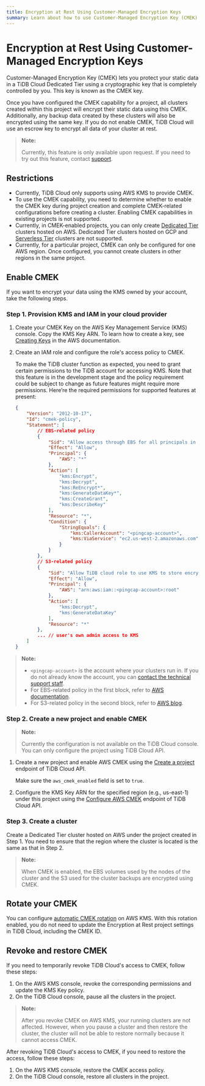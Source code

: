```yaml
---
title: Encryption at Rest Using Customer-Managed Encryption Keys
summary: Learn about how to use Customer-Managed Encryption Key (CMEK) in TiDB Cloud.
---
```


# Encryption at Rest Using Customer-Managed Encryption Keys

Customer-Managed Encryption Key (CMEK) lets you protect your static data in a TiDB Cloud Dedicated Tier using a cryptographic key that is completely controlled by you. This key is known as the CMEK key.

Once you have configured the CMEK capability for a project, all clusters created within this project will encrypt their static data using this CMEK. Additionally, any backup data created by these clusters will also be encrypted using the same key. If you do not enable CMEK, TiDB Cloud will use an escrow key to encrypt all data of your cluster at rest.

> **Note:**
>
> Currently, this feature is only available upon request. If you need to try out this feature, contact [support](/tidb-cloud/tidb-cloud-support.md).

## Restrictions

- Currently, TiDB Cloud only supports using AWS KMS to provide CMEK.
- To use the CMEK capability, you need to determine whether to enable the CMEK key during project creation and complete CMEK-related configurations before creating a cluster. Enabling CMEK capabilities in existing projects is not supported.
- Currently, in CMEK-enabled projects, you can only create [Dedicated Tier](/tidb-cloud/select-cluster-tier.md#dedicated-tier) clusters hosted on AWS. Dedicated Tier clusters hosted on GCP and [Serverless Tier](/tidb-cloud/select-cluster-tier.md#serverless-tier-beta) clusters are not supported.
- Currently, for a particular project, CMEK can only be configured for one AWS region. Once configured, you cannot create clusters in other regions in the same project.

## Enable CMEK

If you want to encrypt your data using the KMS owned by your account, take the following steps.

### Step 1. Provision KMS and IAM in your cloud provider

1. Create your CMEK Key on the AWS Key Management Service (KMS) console. Copy the KMS Key ARN. To learn how to create a key, see [Creating Keys](http://docs.aws.amazon.com/kms/latest/developerguide/create-keys.html#create-symmetric-cmk) in the AWS documentation.
2. Create an IAM role and configure the role's access policy to CMEK.

    To make the TiDB cluster function as expected, you need to grant certain permissions to the TiDB account for accessing KMS. Note that this feature is in the development stage and the policy requirement could be subject to change as future features might require more permissions. Here’re the required permissions for supported features at present:

    ```json
    {
        "Version": "2012-10-17",
        "Id": "cmek-policy",
        "Statement": [
            // EBS-related policy
            {
                "Sid": "Allow access through EBS for all principals in the account that are authorized to use EBS",
                "Effect": "Allow",
                "Principal": {
                    "AWS": "*"
                },
                "Action": [
                    "kms:Encrypt",
                    "kms:Decrypt",
                    "kms:ReEncrypt*",
                    "kms:GenerateDataKey*",
                    "kms:CreateGrant",
                    "kms:DescribeKey"
                ],
                "Resource": "*",
                "Condition": {
                    "StringEquals": {
                        "kms:CallerAccount": "<pingcap-account>",
                        "kms:ViaService": "ec2.us-west-2.amazonaws.com"
                    }
                }
            },
            // S3-related policy
            {
                "Sid": "Allow TiDB cloud role to use KMS to store encrypted backup to S3",
                "Effect": "Allow",
                "Principal": {
                    "AWS": "arn:aws:iam::<pingcap-account>:root"
                },
                "Action": [
                    "kms:Decrypt",
                    "kms:GenerateDataKey"
                ],
                "Resource": "*"
            },
            ... // user's own admin access to KMS
        ]
    }
    ```

> **Note:**
>
> - `<pingcap-account>` is the account where your clusters run in. If you do not already know the account, you can [contact the technical support staff](/tidb-cloud/tidb-cloud-support.md).
> - For EBS-related policy in the first block, refer to [AWS documentation](https://docs.aws.amazon.com/kms/latest/developerguide/conditions-kms.html#conditions-kms-caller-account).
> - For S3-related policy in the second block, refer to [AWS blog](https://repost.aws/knowledge-center/s3-bucket-access-default-encryption).

### Step 2. Create a new project and enable CMEK

> **Note:**
>
> Currently the configuration is not available on the TiDB Cloud console. You can only configure the project using TiDB Cloud API.

1. Create a new project and enable AWS CMEK using the [Create a project](https://docs.pingcap.com/tidbcloud/api/v1beta#tag/Project/operation/CreateProject) endpoint of TiDB Cloud API.

    Make sure the `aws_cmek_enabled` field is set to `true`.

2. Configure the KMS Key ARN for the specified region (e.g., us-east-1) under this project using the [Configure AWS CMEK](https://docs.pingcap.com/tidbcloud/api/v1beta#tag/Cluster/operation/CreateAwsCmek) endpoint of TiDB Cloud API.

### Step 3. Create a cluster

Create a Dedicated Tier cluster hosted on AWS under the project created in Step 1. You need to ensure that the region where the cluster is located is the same as that in Step 2.

> **Note:**
>
> When CMEK is enabled, the EBS volumes used by the nodes of the cluster and the S3 used for the cluster backups are encrypted using CMEK.

## Rotate your CMEK

You can configure [automatic CMEK rotation](http://docs.aws.amazon.com/kms/latest/developerguide/rotate-keys.html) on AWS KMS. With this rotation enabled, you do not need to update the Encryption at Rest project settings in TiDB Cloud, including the CMEK ID.

## Revoke and restore CMEK

If you need to temporarily revoke TiDB Cloud's access to CMEK, follow these steps:

1. On the AWS KMS console, revoke the corresponding permissions and update the KMS Key policy.
2. On the TiDB Cloud console, pause all the clusters in the project.

> **Note:**
>
> After you revoke CMEK on AWS KMS, your running clusters are not affected. However, when you pause a cluster and then restore the cluster, the cluster will not be able to restore normally because it cannot access CMEK.

After revoking TiDB Cloud's access to CMEK, if you need to restore the access, follow these steps:

1. On the AWS KMS console, restore the CMEK access policy.
2. On the TiDB Cloud console, restore all clusters in the project.
